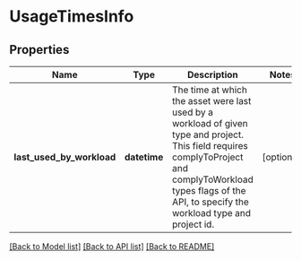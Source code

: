# UsageTimesInfo

## Properties
Name | Type | Description | Notes
------------ | ------------- | ------------- | -------------
**last_used_by_workload** | **datetime** | The time at which the asset were last used by a workload of given type and project. This field requires complyToProject and complyToWorkload types flags of the API, to specify the workload type and project id. | [optional] 

[[Back to Model list]](../README.md#documentation-for-models) [[Back to API list]](../README.md#documentation-for-api-endpoints) [[Back to README]](../README.md)


